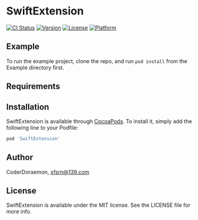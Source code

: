 # SwiftExtension

[![CI Status](https://img.shields.io/travis/CoderDoraemon/SwiftExtension.svg?style=flat)](https://travis-ci.org/CoderDoraemon/SwiftExtension)
[![Version](https://img.shields.io/cocoapods/v/SwiftExtension.svg?style=flat)](https://cocoapods.org/pods/SwiftExtension)
[![License](https://img.shields.io/cocoapods/l/SwiftExtension.svg?style=flat)](https://cocoapods.org/pods/SwiftExtension)
[![Platform](https://img.shields.io/cocoapods/p/SwiftExtension.svg?style=flat)](https://cocoapods.org/pods/SwiftExtension)

## Example

To run the example project, clone the repo, and run `pod install` from the Example directory first.

## Requirements

## Installation

SwiftExtension is available through [CocoaPods](https://cocoapods.org). To install
it, simply add the following line to your Podfile:

```ruby
pod 'SwiftExtension'
```

## Author

CoderDoraemon, xfsrn@139.com

## License

SwiftExtension is available under the MIT license. See the LICENSE file for more info.
